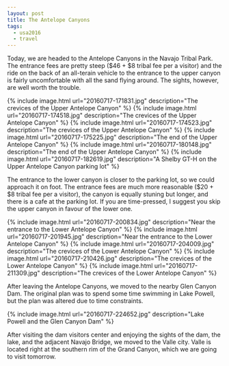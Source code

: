 ```yaml
---
layout: post
title: The Antelope Canyons
tags:
  - usa2016
  - travel
---
```


Today, we are headed to the Antelope Canyons in the Navajo Tribal Park. The entrance fees are pretty steep ($46 + $8 tribal fee per a visitor) and the ride on the back of an all-terain vehicle to the entrance to the upper canyon is fairly uncomfortable with all the sand flying around. The sights, however, are well worth the trouble.

  {% include image.html url="20160717-171831.jpg" description="The crevices of the Upper Antelope Canyon" %}
  {% include image.html url="20160717-174518.jpg" description="The crevices of the Upper Antelope Canyon" %}
  {% include image.html url="20160717-174523.jpg" description="The crevices of the Upper Antelope Canyon" %}
  {% include image.html url="20160717-175225.jpg" description="The end of the Upper Antelope Canyon" %}
  {% include image.html url="20160717-180148.jpg" description="The end of the Upper Antelope Canyon" %}
  {% include image.html url="20160717-182619.jpg" description="A Shelby GT-H on the Upper Antelope Canyon parking lot" %}

The entrance to the lower canyon is closer to the parking lot, so we could approach it on foot. The entrance fees are much more reasonable ($20 + $8 tribal fee per a visitor), the canyon is equally stuning but longer, and there is a cafe at the parking lot. If you are time-pressed, I suggest you skip the upper canyon in favour of the lower one.

  {% include image.html url="20160717-200834.jpg" description="Near the entrance to the Lower Antelope Canyon" %}
  {% include image.html url="20160717-201945.jpg" description="Near the entrance to the Lower Antelope Canyon" %}
  {% include image.html url="20160717-204009.jpg" description="The crevices of the Lower Antelope Canyon" %}
  {% include image.html url="20160717-210426.jpg" description="The crevices of the Lower Antelope Canyon" %}
  {% include image.html url="20160717-211309.jpg" description="The crevices of the Lower Antelope Canyon" %}

After leaving the Antelope Canyons, we moved to the nearby Glen Canyon Dam. The original plan was to spend some time swimming in Lake Powell, but the plan was altered due to time constraints.

  {% include image.html url="20160717-224652.jpg" description="Lake Powell and the Glen Canyon Dam" %}

After visiting the dam visitors center and enjoying the sights of the dam, the lake, and the adjacent Navajo Bridge, we moved to the Valle city. Valle is located right at the southern rim of the Grand Canyon, which we are going to visit tomorrow.
